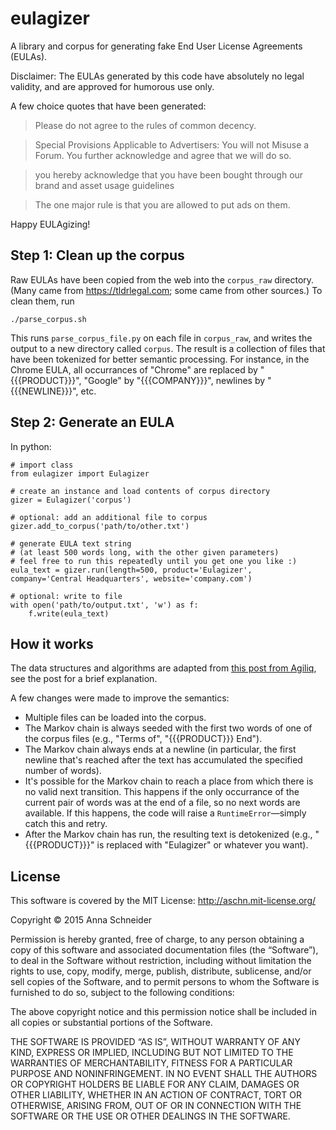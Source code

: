 # eulagizer

A library and corpus for generating fake End User License Agreements (EULAs).

Disclaimer: The EULAs generated by this code have absolutely no legal validity, and are approved for humorous use only.

A few choice quotes that have been generated:

> Please do not agree to the rules of common decency.

> Special Provisions Applicable to Advertisers: You will not Misuse a Forum. You further acknowledge and agree that we will do so.

> you hereby acknowledge that you have been bought through our brand and asset usage guidelines

> The one major rule is that you are allowed to put ads on them.

Happy EULAgizing!

## Step 1: Clean up the corpus

Raw EULAs have been copied from the web into the `corpus_raw` directory.
(Many came from https://tldrlegal.com; some came from other sources.)
To clean them, run

```
./parse_corpus.sh
```

This runs `parse_corpus_file.py` on each file in `corpus_raw`, and writes the output to a new directory called `corpus`.
The result is a collection of files that have been tokenized for better semantic processing.
For instance, in the Chrome EULA, all occurrances of "Chrome" are replaced by "{{{PRODUCT}}}", "Google" by "{{{COMPANY}}}", newlines by "{{{NEWLINE}}}", etc.

## Step 2: Generate an EULA

In python:

```
# import class
from eulagizer import Eulagizer

# create an instance and load contents of corpus directory
gizer = Eulagizer('corpus')

# optional: add an additional file to corpus
gizer.add_to_corpus('path/to/other.txt')

# generate EULA text string
# (at least 500 words long, with the other given parameters)
# feel free to run this repeatedly until you get one you like :)
eula_text = gizer.run(length=500, product='Eulagizer', company='Central Headquarters', website='company.com')

# optional: write to file
with open('path/to/output.txt', 'w') as f:
	f.write(eula_text)
```

## How it works

The data structures and algorithms are adapted from [this post from Agiliq](http://agiliq.com/blog/2009/06/generating-pseudo-random-text-with-markov-chains-u/), see the post for a brief explanation.

A few changes were made to improve the semantics:

* Multiple files can be loaded into the corpus.
* The Markov chain is always seeded with the first two words of one of the corpus files (e.g., "Terms of", "{{{PRODUCT}}} End").
* The Markov chain always ends at a newline (in particular, the first newline that's reached after the text has accumulated the specified number of words).
* It's possible for the Markov chain to reach a place from which there is no valid next transition. This happens if the only occurrance of the current pair of words was at the end of a file, so no next words are available. If this happens, the code will raise a `RuntimeError`—simply catch this and retry.
* After the Markov chain has run, the resulting text is detokenized (e.g., "{{{PRODUCT}}}" is replaced with "Eulagizer" or whatever you want).

## License

This software is covered by the MIT License: http://aschn.mit-license.org/

Copyright © 2015 Anna Schneider

Permission is hereby granted, free of charge, to any person obtaining a copy of this software and associated documentation files (the “Software”), to deal in the Software without restriction, including without limitation the rights to use, copy, modify, merge, publish, distribute, sublicense, and/or sell copies of the Software, and to permit persons to whom the Software is furnished to do so, subject to the following conditions:

The above copyright notice and this permission notice shall be included in all copies or substantial portions of the Software.

THE SOFTWARE IS PROVIDED “AS IS”, WITHOUT WARRANTY OF ANY KIND, EXPRESS OR IMPLIED, INCLUDING BUT NOT LIMITED TO THE WARRANTIES OF MERCHANTABILITY, FITNESS FOR A PARTICULAR PURPOSE AND NONINFRINGEMENT. IN NO EVENT SHALL THE AUTHORS OR COPYRIGHT HOLDERS BE LIABLE FOR ANY CLAIM, DAMAGES OR OTHER LIABILITY, WHETHER IN AN ACTION OF CONTRACT, TORT OR OTHERWISE, ARISING FROM, OUT OF OR IN CONNECTION WITH THE SOFTWARE OR THE USE OR OTHER DEALINGS IN THE SOFTWARE.
